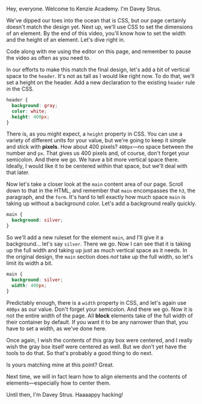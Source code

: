 Hey, everyone. Welcome to Kenzie Academy. I'm Davey Strus.

We've dipped our toes into the ocean that is CSS, but our page certainly doesn't match the design yet. Next up, we'll use CSS to set the dimensions of an element. By the end of this video, you'll know how to set the width and the height of an element. Let's dive right in.

Code along with me using the editor on this page, and remember to pause the video as often as you need to.

In our efforts to make this match the final design, let's add a bit of vertical space to the `header`. It's not as tall as I would like right now. To do that, we'll set a height on the header. Add a new declaration to the existing `header` rule in the CSS.

```css
header {
  background: gray;
  color: white;
  height: 400px;
}
```

There is, as you might expect, a `height` property in CSS. You can use a variety of different units for your value, but we're going to keep it simple and stick with **pixels**. How about 400 pixels? `400px`&mdash;no space between the number and `px`. That gives us 400 pixels and, of course, don't forget your semicolon. And there we go. We have a bit more vertical space there. Ideally, I would like it to be centered within that space, but we'll deal with that later.

Now let's take a closer look at the `main` content area of our page. Scroll down to that in the HTML, and remember that `main` encompasses the `h3`, the paragraph, and the `form`. It's hard to tell exactly how much space `main` is taking up without a background color. Let's add a background really quickly.

```css
main {
  background: silver;
}
```

So we'll add a new ruleset for the element `main`, and I'll give it a background... let's say `silver`. There we go. Now I can see that it is taking up the full width and taking up just as much vertical space as it needs. In the original design, the `main` section does _not_ take up the full width, so let's limit its width a bit.

```css
main {
  background: silver;
  width: 400px;
}
```

Predictably enough, there is a `width` property in CSS, and let's again use `400px` as our value. Don't forget your semicolon. And there we go. Now it is not the entire width of the page. All **block** elements take of the full width of their container by default. If you want it to be any narrower than that, you have to set a width, as we've done here.

Once again, I wish the contents of this gray box were centered, and I really wish the gray box itself were centered as well. But we don't yet have the tools to do that. So that's probably a good thing to do next.

Is yours matching mine at this point? Great.

Next time, we will in fact learn how to align elements and the contents of elements&mdash;especially how to center them.

Until then, I'm Davey Strus. Haaaappy hacking!
